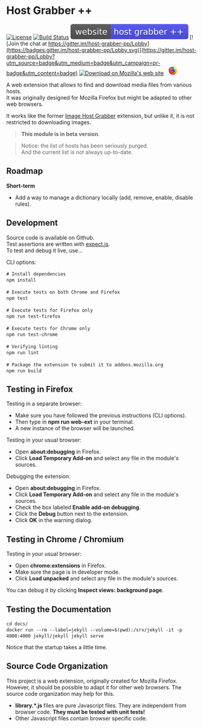 # Host Grabber ++
[![License](https://img.shields.io/github/license/mashape/apistatus.svg)]()
[![Build Status](https://travis-ci.org/rhadamanthe/host-grabber-pp.svg?branch=master)](https://travis-ci.org/rhadamanthe/host-grabber-pp)
[![Web site](docs/assets/images/badge.svg)](https://rhadamanthe.github.io/host-grabber-pp)
[![Join the chat at https://gitter.im/host-grabber-pp/Lobby](https://badges.gitter.im/host-grabber-pp/Lobby.svg)](https://gitter.im/host-grabber-pp/Lobby?utm_source=badge&utm_medium=badge&utm_campaign=pr-badge&utm_content=badge)
[![Download on Mozilla's web site](https://img.shields.io/badge/install%20from-mozilla-%23ffd935.svg)](https://addons.mozilla.org/fr/firefox/addon/host-grabber-pp/)
&nbsp; ![Firefox](docs/assets/images/firefox_x24.png)

A web extension that allows to find and download media files from various hosts.  
It was originally designed for Mozilla Firefox but might be adapted to other web browsers.

It works like the former [Image Host Grabber](https://addons.mozilla.org/fr/firefox/addon/imagehost-grabber/)
extension, but unlike it, it is not restricted to downloading images.

> **This module is in beta version**.

> Notice: the list of hosts has been seriously purged.  
> And the current list is not always up-to-date.


## Roadmap

**Short-term**

* Add a way to manage a dictionary locally (add, remove, enable, disable rules).


## Development

Source code is available on Github.  
Test assertions are written with [expect.js](https://www.npmjs.com/package/expect.js?activeTab=versions).  
To test and debug it live, use...

CLI options:

```properties
# Install dependencies
npm install

# Execute tests on both Chrome and Firefox
npm test

# Execute tests for Firefox only
npm run test-firefox

# Execute tests for Chrome only
npm run test-chrome

# Verifying linting
npm run lint

# Package the extension to submit it to addons.mozilla.org
npm run build
```


## Testing in Firefox

Testing in a separate browser:

* Make sure you have followed the previous instructions (CLI options).
* Then type in **npm run web-ext** in your terminal.
* A new instance of the browser will be launched.

Testing in your usual browser:

* Open **about:debugging** in Firefox.
* Click **Load Temporary Add-on** and select any file in the module's sources.

Debugging the extension:

* Open **about:debugging** in Firefox.
* Click **Load Temporary Add-on** and select any file in the module's sources.
* Check the box labeled **Enable add-on debugging**.
* Click the **Debug** button next to the extension.
* Click **OK** in the warning dialog.


## Testing in Chrome / Chromium

Testing in your usual browser:

* Open **chrome:extensions** in Firefox.
* Make sure the page is in developer mode.
* Click **Load unpacked** and select any file in the module's sources.

You can debug it by clicking **Inspect views: background page**.


## Testing the Documentation

```
cd docs/
docker run --rm --label=jekyll --volume=$(pwd):/srv/jekyll -it -p 4000:4000 jekyll/jekyll jekyll serve
```

Notice that the startup takes a little time.


## Source Code Organization

This project is a web extension, originally created for Mozilla Firefox.  
However, it should be possible to adapt it for other web browsers. The source code organization
may help for this.

* **library.\*.js** files are pure Javascript files. They are independent from browser code. **They must be tested with unit tests!**
* Other Javascript files contain browser specific code.

